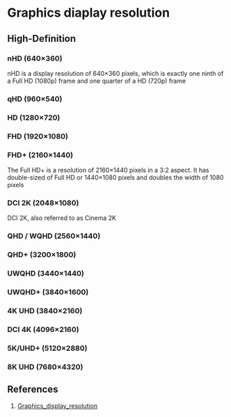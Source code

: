 # Graphics diaplay resolution

## High-Definition

### nHD (640×360)
nHD is a display resolution of 640×360 pixels, which is exactly one ninth of a Full HD (1080p) frame and one quarter of a HD (720p) frame

### qHD (960×540)

### HD (1280×720)

### FHD (1920×1080)

### FHD+ (2160×1440)
The Full HD+ is a resolution of 2160×1440 pixels in a 3:2 aspect. It has double-sized of Full HD or 1440×1080 pixels and doubles the width of 1080 pixels

### DCI 2K (2048×1080)

DCI 2K, also referred to as Cinema 2K

### QHD / WQHD (2560×1440)

### QHD+ (3200×1800)

### UWQHD (3440×1440)

### UWQHD+ (3840×1600)

### 4K UHD (3840×2160)

### DCI 4K (4096×2160)

### 5K/UHD+ (5120×2880)

### 8K UHD (7680×4320)

## References

1. [Graphics_display_resolution](https://en.wikipedia.org/wiki/Graphics_display_resolution)